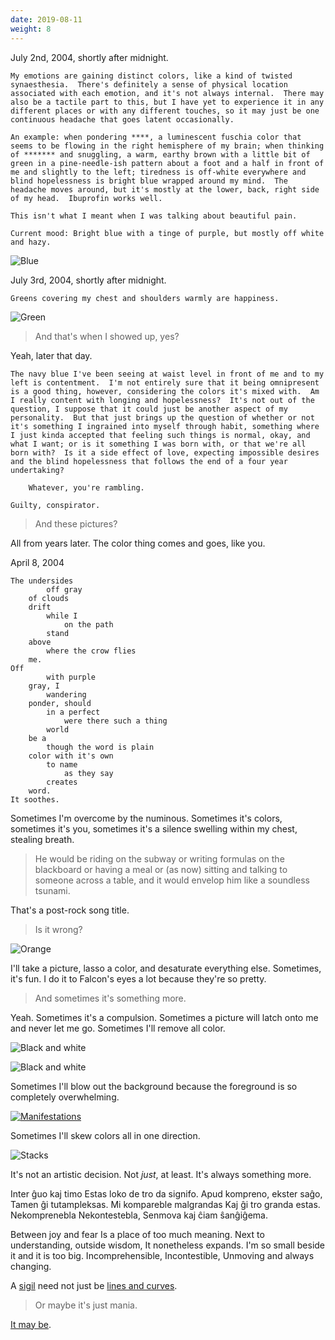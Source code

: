 ```yaml
---
date: 2019-08-11
weight: 8
---
```


July 2nd, 2004, shortly after midnight.

```
My emotions are gaining distinct colors, like a kind of twisted synaesthesia.  There's definitely a sense of physical location associated with each emotion, and it's not always internal.  There may also be a tactile part to this, but I have yet to experience it in any different places or with any different touches, so it may just be one continuous headache that goes latent occasionally.  

An example: when pondering ****, a luminescent fuschia color that seems to be flowing in the right hemisphere of my brain; when thinking of ******* and snuggling, a warm, earthy brown with a little bit of green in a pine-needle-ish pattern about a foot and a half in front of me and slightly to the left; tiredness is off-white everywhere and blind hopelessness is bright blue wrapped around my mind.  The headache moves around, but it's mostly at the lower, back, right side of my head.  Ibuprofin works well.

This isn't what I meant when I was talking about beautiful pain.

Current mood: Bright blue with a tinge of purple, but mostly off white and hazy.
```

![Blue](/color/blue_flag.jpg)

July 3rd, 2004, shortly after midnight.

```
Greens covering my chest and shoulders warmly are happiness.
```

![Green](/color/green_door.jpg)

> And that's when I showed up, yes?

Yeah, later that day.

```
The navy blue I've been seeing at waist level in front of me and to my left is contentment.  I'm not entirely sure that it being omnipresent is a good thing, however, considering the colors it's mixed with.  Am I really content with longing and hopelessness?  It's not out of the question, I suppose that it could just be another aspect of my personality.  But that just brings up the question of whether or not it's something I ingrained into myself through habit, something where I just kinda accepted that feeling such things is normal, okay, and what I want; or is it something I was born with, or that we're all born with?  Is it a side effect of love, expecting impossible desires and the blind hopelessness that follows the end of a four year undertaking?

    Whatever, you're rambling.

Guilty, conspirator.
```

> And these pictures?

All from years later. The color thing comes and goes, like you.

April 8, 2004

```
The undersides
        off gray
    of clouds
    drift
        while I
            on the path
        stand
    above
        where the crow flies
    me.
Off
        with purple
    gray, I
        wandering
    ponder, should
        in a perfect
            were there such a thing
        world
    be a
        though the word is plain
    color with it's own
        to name
            as they say
        creates
    word.
It soothes.
```

Sometimes I'm overcome by the numinous. Sometimes it's colors, sometimes it's you, sometimes it's a silence swelling within my chest, stealing breath.

> He would be riding on the subway or writing formulas on the blackboard or having a meal or (as now) sitting and talking to someone across a table, and it would envelop him like a soundless tsunami.

That's a post-rock song title.

> Is it wrong?

![Orange](/color/orange_eyes.jpg)

I'll take a picture, lasso a color, and desaturate everything else. Sometimes, it's fun. I do it to Falcon's eyes a lot because they're so pretty.

> And sometimes it's something more.

Yeah. Sometimes it's a compulsion. Sometimes a picture will latch onto me and never let me go. Sometimes I'll remove all color.

![Black and white](/color/bw1.jpg)

![Black and white](/color/bw2.jpg)

Sometimes I'll blow out the background because the foreground is so completely overwhelming.

[![Manifestations](/color/bw3.jpg)](/manifesto-project)

Sometimes I'll skew colors all in one direction.

![Stacks](/color/window_view.png)

It's not an artistic decision. Not *just*, at least. It's always something more.

<div class="verse">Inter ĝuo kaj timo
Estas loko de tro da signifo.
Apud kompreno, ekster saĝo,
Tamen ĝi tutampleksas.
Mi kompareble malgrandas
Kaj ĝi tro granda estas.
Nekomprenebla
Nekontestebla,
Senmova kaj ĉiam ŝanĝiĝema.

Between joy and fear
Is a place of too much meaning.
Next to understanding, outside wisdom,
It nonetheless expands.
I'm so small beside it
and it is too big.
Incomprehensible,
Incontestible,
Unmoving and always changing.</div>

A [sigil](https://makyo.github.io/tinysigil/) need not just be [lines and curves](https://makyo.ink/acts-of-intent/).

> Or maybe it's just mania.

<a href="/mania" class="pulse">It may be</a>.
